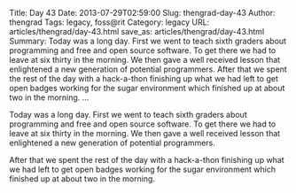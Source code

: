 Title: Day 43
Date: 2013-07-29T02:59:00
Slug: thengrad-day-43
Author: thengrad
Tags: legacy, foss@rit
Category: legacy
URL: articles/thengrad/day-43.html
save_as: articles/thengrad/day-43.html
Summary: Today was a long day. First we went to teach sixth graders about programming and free and open source software. To get there we had to leave at six thirty in the morning. We then gave a well received lesson that enlightened a new generation of potential programmers.  After that we spent the rest of the day with a hack-a-thon finishing up what we had left to get open badges working for the sugar environment which finished up at about two in the morning.   ... 

Today was a long day. First we went to teach sixth graders about programming
and free and open source software. To get there we had to leave at six thirty
in the morning. We then gave a well received lesson that enlightened a new
generation of potential programmers.

After that we spent the rest of the day with a hack-a-thon finishing up what
we had left to get open badges working for the sugar environment which
finished up at about two in the morning.

